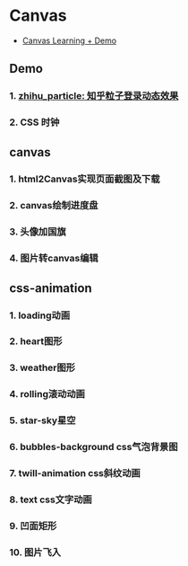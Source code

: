 # Canvas

- [Canvas Learning + Demo](https://scorpio-li.github.io/Canvas/)

## Demo

### 1. [zhihu_particle: 知乎粒子登录动态效果](https://scorpio-li.github.io/Canvas/demo/particle/particle.html)
### 2. CSS 时钟

## canvas

### 1. html2Canvas实现页面截图及下载
### 2. canvas绘制进度盘
### 3. 头像加国旗
### 4. 图片转canvas编辑

## css-animation

### 1. loading动画
### 2. heart图形
### 3. weather图形
### 4. rolling滚动动画
### 5. star-sky星空
### 6. bubbles-background css气泡背景图
### 7. twill-animation css斜纹动画
### 8. text css文字动画
### 9. 凹面矩形
### 10. 图片飞入